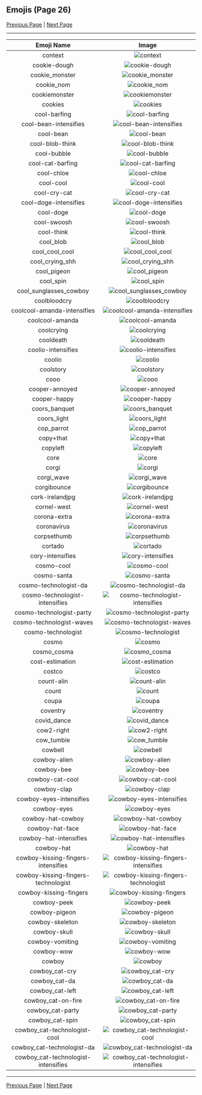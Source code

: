 
## Emojis (Page 26)

[Previous Page](/docs/hc/page-c-0025.md)
  | [Next Page](/docs/hc/page-c-0027.md)

<hr />

|Emoji Name|Image|
| :-: | :-: |
|context| ![context](/emojis/hc/context.png)|
|cookie-dough| ![cookie-dough](/emojis/hc/cookie-dough.png)|
|cookie_monster| ![cookie_monster](/emojis/hc/cookie_monster.png)|
|cookie_nom| ![cookie_nom](/emojis/hc/cookie_nom.gif)|
|cookiemonster| ![cookiemonster](/emojis/hc/cookiemonster.gif)|
|cookies| ![cookies](/emojis/hc/cookies.png)|
|cool-barfing| ![cool-barfing](/emojis/hc/cool-barfing.png)|
|cool-bean-intensifies| ![cool-bean-intensifies](/emojis/hc/cool-bean-intensifies.gif)|
|cool-bean| ![cool-bean](/emojis/hc/cool-bean.png)|
|cool-blob-think| ![cool-blob-think](/emojis/hc/cool-blob-think.png)|
|cool-bubble| ![cool-bubble](/emojis/hc/cool-bubble.gif)|
|cool-cat-barfing| ![cool-cat-barfing](/emojis/hc/cool-cat-barfing.png)|
|cool-chloe| ![cool-chloe](/emojis/hc/cool-chloe.jpg)|
|cool-cool| ![cool-cool](/emojis/hc/cool-cool.gif)|
|cool-cry-cat| ![cool-cry-cat](/emojis/hc/cool-cry-cat.png)|
|cool-doge-intensifies| ![cool-doge-intensifies](/emojis/hc/cool-doge-intensifies.gif)|
|cool-doge| ![cool-doge](/emojis/hc/cool-doge.gif)|
|cool-swoosh| ![cool-swoosh](/emojis/hc/cool-swoosh.png)|
|cool-think| ![cool-think](/emojis/hc/cool-think.png)|
|cool_blob| ![cool_blob](/emojis/hc/cool_blob.png)|
|cool_cool_cool| ![cool_cool_cool](/emojis/hc/cool_cool_cool.gif)|
|cool_crying_shh| ![cool_crying_shh](/emojis/hc/cool_crying_shh.png)|
|cool_pigeon| ![cool_pigeon](/emojis/hc/cool_pigeon.gif)|
|cool_spin| ![cool_spin](/emojis/hc/cool_spin.gif)|
|cool_sunglasses_cowboy| ![cool_sunglasses_cowboy](/emojis/hc/cool_sunglasses_cowboy.png)|
|coolbloodcry| ![coolbloodcry](/emojis/hc/coolbloodcry.png)|
|coolcool-amanda-intensifies| ![coolcool-amanda-intensifies](/emojis/hc/coolcool-amanda-intensifies.gif)|
|coolcool-amanda| ![coolcool-amanda](/emojis/hc/coolcool-amanda.gif)|
|coolcrying| ![coolcrying](/emojis/hc/coolcrying.png)|
|cooldeath| ![cooldeath](/emojis/hc/cooldeath.png)|
|coolio-intensifies| ![coolio-intensifies](/emojis/hc/coolio-intensifies.gif)|
|coolio| ![coolio](/emojis/hc/coolio.png)|
|coolstory| ![coolstory](/emojis/hc/coolstory.png)|
|cooo| ![cooo](/emojis/hc/cooo.png)|
|cooper-annoyed| ![cooper-annoyed](/emojis/hc/cooper-annoyed.png)|
|cooper-happy| ![cooper-happy](/emojis/hc/cooper-happy.png)|
|coors_banquet| ![coors_banquet](/emojis/hc/coors_banquet.jpg)|
|coors_light| ![coors_light](/emojis/hc/coors_light.png)|
|cop_parrot| ![cop_parrot](/emojis/hc/cop_parrot.gif)|
|copy+that| ![copy+that](/emojis/hc/copy+that.png)|
|copyleft| ![copyleft](/emojis/hc/copyleft.png)|
|core| ![core](/emojis/hc/core.png)|
|corgi| ![corgi](/emojis/hc/corgi.gif)|
|corgi_wave| ![corgi_wave](/emojis/hc/corgi_wave.png)|
|corgibounce| ![corgibounce](/emojis/hc/corgibounce.gif)|
|cork-irelandjpg| ![cork-irelandjpg](/emojis/hc/cork-irelandjpg.png)|
|cornel-west| ![cornel-west](/emojis/hc/cornel-west.png)|
|corona-extra| ![corona-extra](/emojis/hc/corona-extra.png)|
|coronavirus| ![coronavirus](/emojis/hc/coronavirus.png)|
|corpsethumb| ![corpsethumb](/emojis/hc/corpsethumb.png)|
|cortado| ![cortado](/emojis/hc/cortado.png)|
|cory-intensifies| ![cory-intensifies](/emojis/hc/cory-intensifies.gif)|
|cosmo-cool| ![cosmo-cool](/emojis/hc/cosmo-cool.png)|
|cosmo-santa| ![cosmo-santa](/emojis/hc/cosmo-santa.png)|
|cosmo-technologist-da| ![cosmo-technologist-da](/emojis/hc/cosmo-technologist-da.png)|
|cosmo-technologist-intensifies| ![cosmo-technologist-intensifies](/emojis/hc/cosmo-technologist-intensifies.gif)|
|cosmo-technologist-party| ![cosmo-technologist-party](/emojis/hc/cosmo-technologist-party.gif)|
|cosmo-technologist-waves| ![cosmo-technologist-waves](/emojis/hc/cosmo-technologist-waves.gif)|
|cosmo-technologist| ![cosmo-technologist](/emojis/hc/cosmo-technologist.png)|
|cosmo| ![cosmo](/emojis/hc/cosmo.png)|
|cosmo_cosma| ![cosmo_cosma](/emojis/hc/cosmo_cosma.png)|
|cost-estimation| ![cost-estimation](/emojis/hc/cost-estimation.png)|
|costco| ![costco](/emojis/hc/costco.png)|
|count-alin| ![count-alin](/emojis/hc/count-alin.png)|
|count| ![count](/emojis/hc/count.jpg)|
|coupa| ![coupa](/emojis/hc/coupa.png)|
|coventry| ![coventry](/emojis/hc/coventry.png)|
|covid_dance| ![covid_dance](/emojis/hc/covid_dance.gif)|
|cow2-right| ![cow2-right](/emojis/hc/cow2-right.png)|
|cow_tumble| ![cow_tumble](/emojis/hc/cow_tumble.png)|
|cowbell| ![cowbell](/emojis/hc/cowbell.png)|
|cowboy-alien| ![cowboy-alien](/emojis/hc/cowboy-alien.png)|
|cowboy-bee| ![cowboy-bee](/emojis/hc/cowboy-bee.png)|
|cowboy-cat-cool| ![cowboy-cat-cool](/emojis/hc/cowboy-cat-cool.png)|
|cowboy-clap| ![cowboy-clap](/emojis/hc/cowboy-clap.gif)|
|cowboy-eyes-intensifies| ![cowboy-eyes-intensifies](/emojis/hc/cowboy-eyes-intensifies.gif)|
|cowboy-eyes| ![cowboy-eyes](/emojis/hc/cowboy-eyes.png)|
|cowboy-hat-cowboy| ![cowboy-hat-cowboy](/emojis/hc/cowboy-hat-cowboy.png)|
|cowboy-hat-face| ![cowboy-hat-face](/emojis/hc/cowboy-hat-face.gif)|
|cowboy-hat-intensifies| ![cowboy-hat-intensifies](/emojis/hc/cowboy-hat-intensifies.gif)|
|cowboy-hat| ![cowboy-hat](/emojis/hc/cowboy-hat.png)|
|cowboy-kissing-fingers-intensifies| ![cowboy-kissing-fingers-intensifies](/emojis/hc/cowboy-kissing-fingers-intensifies.gif)|
|cowboy-kissing-fingers-technologist| ![cowboy-kissing-fingers-technologist](/emojis/hc/cowboy-kissing-fingers-technologist.png)|
|cowboy-kissing-fingers| ![cowboy-kissing-fingers](/emojis/hc/cowboy-kissing-fingers.png)|
|cowboy-peek| ![cowboy-peek](/emojis/hc/cowboy-peek.png)|
|cowboy-pigeon| ![cowboy-pigeon](/emojis/hc/cowboy-pigeon.png)|
|cowboy-skeleton| ![cowboy-skeleton](/emojis/hc/cowboy-skeleton.gif)|
|cowboy-skull| ![cowboy-skull](/emojis/hc/cowboy-skull.png)|
|cowboy-vomiting| ![cowboy-vomiting](/emojis/hc/cowboy-vomiting.png)|
|cowboy-wow| ![cowboy-wow](/emojis/hc/cowboy-wow.png)|
|cowboy| ![cowboy](/emojis/hc/cowboy.png)|
|cowboy_cat-cry| ![cowboy_cat-cry](/emojis/hc/cowboy_cat-cry.png)|
|cowboy_cat-da| ![cowboy_cat-da](/emojis/hc/cowboy_cat-da.png)|
|cowboy_cat-left| ![cowboy_cat-left](/emojis/hc/cowboy_cat-left.png)|
|cowboy_cat-on-fire| ![cowboy_cat-on-fire](/emojis/hc/cowboy_cat-on-fire.gif)|
|cowboy_cat-party| ![cowboy_cat-party](/emojis/hc/cowboy_cat-party.gif)|
|cowboy_cat-spin| ![cowboy_cat-spin](/emojis/hc/cowboy_cat-spin.gif)|
|cowboy_cat-technologist-cool| ![cowboy_cat-technologist-cool](/emojis/hc/cowboy_cat-technologist-cool.png)|
|cowboy_cat-technologist-da| ![cowboy_cat-technologist-da](/emojis/hc/cowboy_cat-technologist-da.png)|
|cowboy_cat-technologist-intensifies| ![cowboy_cat-technologist-intensifies](/emojis/hc/cowboy_cat-technologist-intensifies.gif)|

<hr/>

[Previous Page](/docs/hc/page-c-0025.md)
  | [Next Page](/docs/hc/page-c-0027.md)